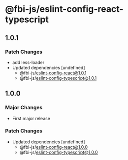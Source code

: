 # @fbi-js/eslint-config-react-typescript

## 1.0.1

### Patch Changes

- add less-loader
- Updated dependencies [undefined]
  - @fbi-js/eslint-config-react@1.0.1
  - @fbi-js/eslint-config-typescript@1.0.1

## 1.0.0

### Major Changes

- First major release

### Patch Changes

- Updated dependencies [undefined]
  - @fbi-js/eslint-config-react@1.0.0
  - @fbi-js/eslint-config-typescript@1.0.0
